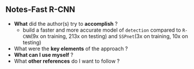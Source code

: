 ## Notes-Fast R-CNN

- **What** did the author(s) try to **accomplish** ?
  - build a faster and more accurate model of `detection` compared to `R-CNN`(9x on training, 213x on testing) and `SSPnet`(3x on training, 10x on testing)
- What were the **key elements** of the approach ?
- **What can I use myself** ?
- What **other references** do I want to follow ?

